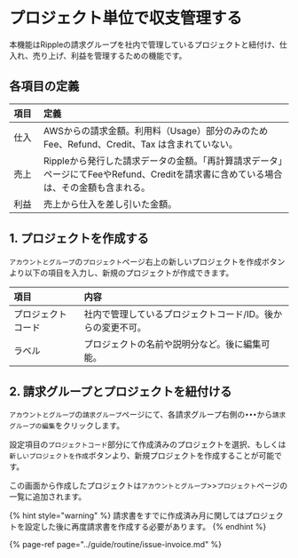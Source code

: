 # プロジェクト単位で収支管理する

本機能はRippleの請求グループを社内で管理しているプロジェクトと紐付け、仕入れ、売り上げ、利益を管理するための機能です。

## 各項目の定義 <a id="meaning"></a>

| 項目　 | 定義 |
| :--- | :--- |
| 仕入 | AWSからの請求金額。利用料（Usage）部分のみのため Fee、Refund、Credit、Tax は含まれていない。 |
| 売上 | Rippleから発行した請求データの金額。「再計算請求データ」ページにてFeeやRefund、Creditを請求書に含めている場合は、その金額も含まれる。 |
| 利益 | 売上から仕入を差し引いた金額。 |

## 1. プロジェクトを作成する <a id="create-project"></a>

`アカウントとグループ`の`プロジェクト`ページ右上の新しいプロジェクトを作成ボタンより以下の項目を入力し、新規のプロジェクトが作成できます。

| 項目 | 内容 |
| :--- | :--- |
| プロジェクトコード | 社内で管理しているプロジェクトコード/ID。後からの変更不可。 |
| ラベル | プロジェクトの名前や説明分など。後に編集可能。 |

## 2. 請求グループとプロジェクトを紐付ける <a id="attach-project"></a>

`アカウントとグループ`の`請求グループ`ページにて、各請求グループ右側の`•••`から`請求グループの編集`をクリックします。

設定項目の`プロジェクトコード`部分にて作成済みのプロジェクトを選択、もしくは`新しいプロジェクトを作成`ボタンより、新規プロジェクトを作成することが可能です。

この画面から作成したプロジェクトは`アカウントとグループ`&gt;&gt;`プロジェクト`ページの一覧に追加されます。

{% hint style="warning" %}
請求書をすでに作成済み月に関してはプロジェクトを設定した後に再度請求書を作成する必要があります。
{% endhint %}

{% page-ref page="../guide/routine/issue-invoice.md" %}

